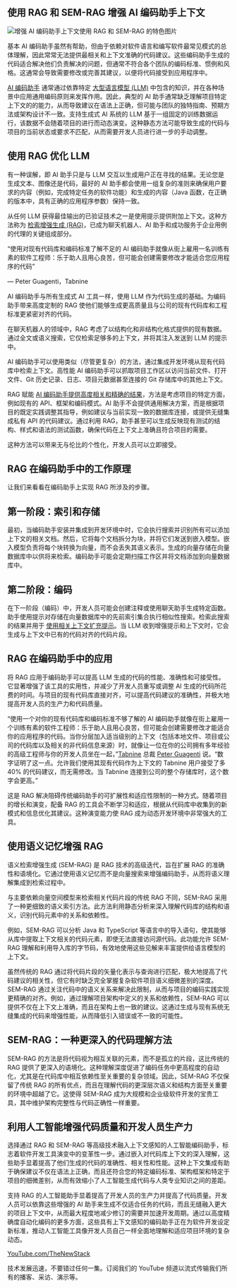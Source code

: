 ## 使用 RAG 和 SEM-RAG 增强 AI 编码助手上下文

![增强 AI 编码助手上下文使用 RAG 和 SEM-RAG 的特色图片](https://cdn.thenewstack.io/media/2024/05/6738139e-ai-coding-assistant-context-rag-sem-rag-1024x576.jpg)

基本 AI 编码助手虽然有帮助，但由于依赖对软件语言和编写软件最常见模式的总体理解，因此常常无法提供最相关和上下文准确的代码建议。这些编码助手生成的代码适合解决他们负责解决的问题，但通常不符合各个团队的编码标准、惯例和风格。这通常会导致需要修改或完善其建议，以便将代码接受到应用程序中。

[AI 编码助手](https://thenewstack.io/the-pros-and-con-of-customizing-large-language-models/) 通常通过依靠特定 [大型语言模型 (LLM)](https://thenewstack.io/llm/) 中包含的知识，并在各种场景中应用通用编码原则来发挥作用。因此，典型的 AI 助手通常缺乏理解项目特定上下文的的能力，从而导致建议在语法上正确，但可能与团队的独特指南、预期方法或架构设计不一致。支持生成式 AI 系统的 LLM 基于一组固定的训练数据运行，该数据不会随着项目的进行而动态演变。这种静态方法可能导致生成的代码与项目的当前状态或要求不匹配，从而需要开发人员进行进一步的手动调整。

## 使用 RAG 优化 LLM

有一种误解，即 AI 助手只是与 LLM 交互以生成用户正在寻找的结果。无论您是生成文本、图像还是代码，最好的 AI 助手都会使用一组复杂的准则来确保用户要求的内容（例如，完成特定任务的软件功能）和生成的内容（Java 函数，在正确的版本中，具有正确的应用程序参数）保持一致。

从任何 LLM 获得最佳输出的已验证技术之一是使用提示提供附加上下文。这种方法称为 [检索增强生成 (RAG)](https://thenewstack.io/retrieval-augmented-generation-for-llms/)，已成为聊天机器人、AI 助手和成功服务于企业用例的代理的关键组成部分。

“使用对现有代码库和编码标准了解不足的 AI 编码助手就像从街上雇用一名训练有素的软件工程师：乐于助人且用心良苦，但可能会创建需要修改才能适合您应用程序的代码”

— Peter Guagenti，Tabnine

AI 编码助手与所有生成式 AI 工具一样，使用 LLM 作为代码生成的基础。为编码助手带来高度定制的 RAG 使他们能够生成更高质量且与公司的现有代码库和工程标准更紧密对齐的代码。

在聊天机器人的领域中，RAG 考虑了以结构化和非结构化格式提供的现有数据。通过全文或语义搜索，它仅检索足够多的上下文，并将其注入发送到 LLM 的提示中。

AI 编码助手可以使用类似（尽管更复杂）的方法，通过集成开发环境从现有代码库中检索上下文。高性能 AI 编码助手可以抓取项目工作区以访问当前文件、打开文件、Git 历史记录、日志、项目元数据甚至连接的 Git 存储库中的其他上下文。

RAG 赋能 [AI 编码助手提供高度相关和精确的结果](https://thenewstack.io/5-strategies-for-better-results-from-an-ai-code-assistant/)，方法是考虑项目的特定方面，例如现有的 API、框架和编码模式。AI 助手不会提供通用解决方案，而是根据项目的既定实践调整其指导，例如建议与当前实现一致的数据库连接，或提供无缝集成私有 API 的代码建议。通过利用 RAG，助手甚至可以生成反映现有测试的结构、样式和语法的测试函数，确保代码在上下文上准确且符合项目的需要。

这种方法可以带来无与伦比的个性化，开发人员可以立即接受。

## RAG 在编码助手中的工作原理

让我们来看看在编码助手上实现 RAG 所涉及的步骤。
## 第一阶段：索引和存储

最初，当编码助手安装并集成到开发环境中时，它会执行搜索并识别所有可以添加上下文的相关文档。然后，它将每个文档拆分为块，并将它们发送到嵌入模型。嵌入模型负责将每个块转换为向量，而不会丢失其语义表示。生成的向量存储在向量数据库中以供将来检索。编码助手可能会定期扫描工作区并将文档添加到向量数据库中。

## 第二阶段：编码

在下一阶段（编码）中，开发人员可能会创建注释或使用聊天助手生成特定函数。助手使用提示对存储在向量数据库中的先前索引集合执行相似性搜索。检索此搜索的结果并用于 [使用相关上下文扩充提示](https://roadmap.sh/prompt-engineering)。当 LLM 收到增强提示和上下文时，它会生成与上下文中已有的代码对齐的代码片段。

## RAG 在编码助手中的应用

将 RAG 应用于编码助手可以提高 LLM 生成的代码的性能、准确性和可接受性。它显著增强了该工具的实用性，并减少了开发人员重写或调整 AI 生成的代码所花费的时间。与项目的现有代码库直接对齐，可以提高代码建议的准确性，并极大地提高开发人员的生产力和代码质量。

“使用一个对你的现有代码库和编码标准不够了解的 AI 编码助手就像在街上雇用一个训练有素的软件工程师：乐于助人且用心良苦，但可能会创建需要修改才能适合你的应用程序的代码。当你分层加入适当级别的上下文（包括本地文件、项目或公司的代码库以及相关的非代码信息来源）时，就像让一位在你的公司拥有多年经验的高级工程师与你的开发人员坐在一起，”[Tabnine](https://www.tabnine.com/?utm_content=inline+mention) 总裁 [Peter Guagenti](https://www.linkedin.com/in/peterguagenti/) 说。“数字证明了这一点。允许我们使用其现有代码作为上下文的 Tabnine 用户接受了多 40% 的代码建议，而无需修改。当 Tabnine 连接到公司的整个存储库时，这个数字会更高。”

这是 RAG 解决阻碍传统编码助手的可扩展性和适应性限制的一种方式。随着项目的增长和演变，配备 RAG 的工具会不断学习和适应，根据从代码库中收集到的新模式和信息优化其建议。这种演变能力使 RAG 成为动态开发环境中非常强大的工具。

## 使用语义记忆增强 RAG

语义检索增强生成 (SEM-RAG) 是 RAG 技术的高级迭代，旨在扩展 RAG 的准确性和语境化。它通过使用语义记忆而不是向量搜索来增强编码助手，从而将语义理解集成到检索过程中。

与主要依赖向量空间模型来检索相关代码片段的传统 RAG 不同，SEM-RAG 采用了一种更细致的语义索引方法。此方法利用静态分析来深入理解代码库的结构和语义，识别代码元素中的关系和依赖性。

例如，SEM-RAG 可以分析 Java 和 TypeScript 等语言中的导入语句，使其能够从库中提取上下文相关的代码元素，即使无法直接访问源代码。此功能允许 SEM-RAG 理解和利用导入库的字节码，有效地使用这些见解来丰富提供给语言模型的上下文。

虽然传统的 RAG 通过将代码片段的矢量化表示与查询进行匹配，极大地提高了代码建议的相关性，但它有时缺乏完全掌握复杂软件项目语义细微差别的深度。SEM-RAG 通过关注代码中的语义关系来解决此限制，从而与项目的编码实践实现更精确的对齐。例如，通过理解项目架构中定义的关系和依赖性，SEM-RAG 可以提供不仅在上下文上准确，而且在架构上也一致的建议。这通过生成与现有系统无缝集成的代码来增强性能，从而降低引入错误或不一致的可能性。
## SEM-RAG：一种更深入的代码理解方法

SEM-RAG 的方法是将代码视为相互关联的元素，而不是孤立的片段，这比传统的 RAG 提供了更深入的语境化。这种理解深度促进了编码任务中更高程度的自动化，尤其是在代码库中相互依赖性至关重要的复杂领域。因此，SEM-RAG 不仅保留了传统 RAG 的所有优点，而且在理解代码的更深层次语义和结构方面至关重要的环境中超越了它。这使得 SEM-RAG 成为大规模和企业级软件开发的宝贵工具，其中维护架构完整性与代码正确性一样重要。

## 利用人工智能增强代码质量和开发人员生产力

选择通过 RAG 和 SEM-RAG 等高级技术融入上下文感知的人工智能编码助手，标志着软件开发工具演变中的变革性一步。通过嵌入对代码库上下文的深入理解，这些助手显着提高了他们生成的代码的准确性、相关性和性能。这种上下文集成有助于确保建议不仅在语法上正确，而且还符合您的特定编码标准、架构框架和特定于项目的细微差别，从而有效缩小了人工智能生成代码与人类专业知识之间的差距。

支持 RAG 的人工智能助手显着提高了开发人员的生产力并提高了代码质量。开发人员可以依靠这些增强的 AI 助手来生成不仅适合任务的代码，而且无缝融入更大的项目上下文中，从而最大程度地减少修订的需要并加速开发周期。通过以高度精确度自动化编码的更多方面，这些具有上下文感知的编码助手正在为软件开发设定新标准，推动人工智能工具像开发人员自己一样全面地理解和适应项目环境的复杂动态。

[YouTube.com/TheNewStack](https://youtube.com/thenewstack?sub_confirmation=1)

技术发展迅速，不要错过任何一集。订阅我们的 YouTube 频道以流式传输我们所有的播客、采访、演示等。